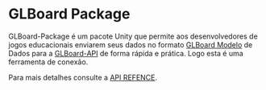 # GLBoard Package
GLBoard-Package é um pacote Unity que permite aos desenvolvedores de jogos educacionais enviarem seus dados no formato [GLBoard Modelo](https://glboard.bit.ai/rdc/bgZT6cn2VsnWUKMn) de Dados para a [GLBoard-API](https://glboard.bit.ai/docs/ZphOBk8Le0P4q7PJ) de forma rápida e prática. Logo esta é uma ferramenta de conexão.

Para mais detalhes consulte a [API REFENCE](https://glboard.bit.ai/docs/bgZT6cn2VsnWUKMn).
